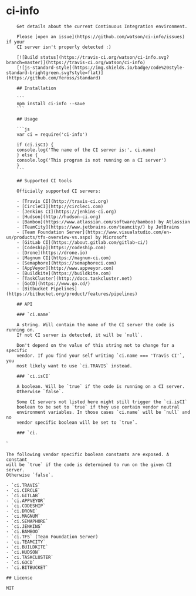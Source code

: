 # ci-info

        Get details about the current Continuous Integration environment.

        Please [open an issue](https://github.com/watson/ci-info/issues) if your
        CI server isn't properly detected :)

        [![Build status](https://travis-ci.org/watson/ci-info.svg?branch=master)](https://travis-ci.org/watson/ci-info)
        [![js-standard-style](https://img.shields.io/badge/code%20style-standard-brightgreen.svg?style=flat)](https://github.com/feross/standard)

        ## Installation

        ```
        npm install ci-info --save
        ```

        ## Usage

        ```js
        var ci = require('ci-info')

        if (ci.isCI) {
        console.log('The name of the CI server is:', ci.name)
        } else {
        console.log('This program is not running on a CI server')
        }
        ```

        ## Supported CI tools

        Officially supported CI servers:

        - [Travis CI](http://travis-ci.org)
        - [CircleCI](http://circleci.com)
        - [Jenkins CI](https://jenkins-ci.org)
        - [Hudson](http://hudson-ci.org)
        - [Bamboo](https://www.atlassian.com/software/bamboo) by Atlassian
        - [TeamCity](https://www.jetbrains.com/teamcity/) by JetBrains
        - [Team Foundation Server](https://www.visualstudio.com/en-us/products/tfs-overview-vs.aspx) by Microsoft
        - [GitLab CI](https://about.gitlab.com/gitlab-ci/)
        - [Codeship](https://codeship.com)
        - [Drone](https://drone.io)
        - [Magnum CI](https://magnum-ci.com)
        - [Semaphore](https://semaphoreci.com)
        - [AppVeyor](http://www.appveyor.com)
        - [Buildkite](https://buildkite.com)
        - [TaskCluster](http://docs.taskcluster.net)
        - [GoCD](https://www.go.cd/)
        - [Bitbucket Pipelines](https://bitbucket.org/product/features/pipelines)

        ## API

        ### `ci.name`

        A string. Will contain the name of the CI server the code is running on.
        If not CI server is detected, it will be `null`.

        Don't depend on the value of this string not to change for a specific
        vendor. If you find your self writing `ci.name === 'Travis CI'`, you
        most likely want to use `ci.TRAVIS` instead.

        ### `ci.isCI`

        A boolean. Will be `true` if the code is running on a CI server.
        Otherwise `false`.

        Some CI servers not listed here might still trigger the `ci.isCI`
        boolean to be set to `true` if they use certain vendor neutral
        environment variables. In those cases `ci.name` will be `null` and no
        vendor specific boolean will be set to `true`.

        ### `ci.
<VENDOR-CONSTANT>`

    The following vendor specific boolean constants are exposed. A constant
    will be `true` if the code is determined to run on the given CI server.
    Otherwise `false`.

    - `ci.TRAVIS`
    - `ci.CIRCLE`
    - `ci.GITLAB`
    - `ci.APPVEYOR`
    - `ci.CODESHIP`
    - `ci.DRONE`
    - `ci.MAGNUM`
    - `ci.SEMAPHORE`
    - `ci.JENKINS`
    - `ci.BAMBOO`
    - `ci.TFS` (Team Foundation Server)
    - `ci.TEAMCITY`
    - `ci.BUILDKITE`
    - `ci.HUDSON`
    - `ci.TASKCLUSTER`
    - `ci.GOCD`
    - `ci.BITBUCKET`

    ## License

    MIT
